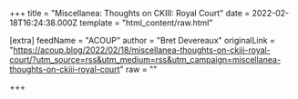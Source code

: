 
+++
title = "Miscellanea: Thoughts on CKIII: Royal Court"
date = 2022-02-18T16:24:38.000Z
template = "html_content/raw.html"

[extra]
feedName = "ACOUP"
author = "Bret Devereaux"
originalLink = "https://acoup.blog/2022/02/18/miscellanea-thoughts-on-ckiii-royal-court/?utm_source=rss&utm_medium=rss&utm_campaign=miscellanea-thoughts-on-ckiii-royal-court"
raw = ""

+++

